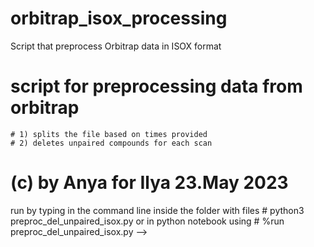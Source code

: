 # orbitrap_isox_processing
Script that preprocess Orbitrap data in ISOX format

# script for preprocessing data from orbitrap
    # 1) splits the file based on times provided
    # 2) deletes unpaired compounds for each scan
# (c) by Anya for Ilya 23.May 2023

 run by typing in the command line inside the folder with files
    # python3 preproc_del_unpaired_isox.py 
 or in python notebook using 
    # %run preproc_del_unpaired_isox.py  -->
